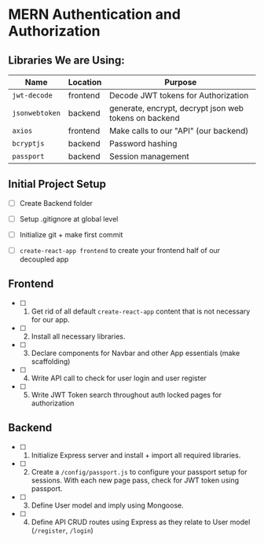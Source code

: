 # MERN Authentication and Authorization

## Libraries We are Using:

| Name | Location | Purpose |
| -------- | -------- | -------- |
| `jwt-decode` |  frontend |  Decode JWT tokens for Authorization  |
| `jsonwebtoken` | backend | generate, encrypt, decrypt json web tokens on backend |
| `axios` |  frontend |  Make calls to our "API" (our backend)  |
| `bcryptjs` | backend | Password hashing |
| `passport` | backend | Session management |


## Initial Project Setup
- [ ] Create Backend folder
- [ ] Setup .gitignore at global level
- [ ] Initialize git + make first commit
- [ ] `create-react-app frontend` to create your frontend half of our decoupled app


## Frontend
- [ ] 1. Get rid of all default `create-react-app` content that is not necessary for our app.
- [ ] 2. Install all necessary libraries. 
- [ ] 3. Declare components for Navbar and other App essentials (make scaffolding)
- [ ] 4. Write API call to check for user login and user register
- [ ] 5. Write JWT Token search throughout auth locked pages for authorization


## Backend
- [ ] 1. Initialize Express server and install + import all required libraries.
- [ ] 2. Create a `/config/passport.js` to configure your passport setup for sessions. With each new page pass, check for JWT token using passport. 
- [ ] 3. Define User model and imply using Mongoose.
- [ ] 4. Define API CRUD routes using Express as they relate to User model (`/register`, `/login`)

